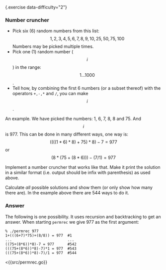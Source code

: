 {.exercise data-difficulty="2"}
### Number cruncher

* Pick six (6) random numbers from this list: $$1, 2, 3, 4, 5, 6, 7, 8, 9, 10,
  25, 50, 75, 100$$ Numbers may be picked multiple times.
* Pick one (1) random number ($$i$$) in the range: $$1 \ldots 1000$$.
* Tell how, by combining the first 6 numbers (or a subset thereof)
with the operators `+,-,*` and `/`, you can make $$i$$.

An example. We have picked the numbers: 1, 6, 7, 8, 8 and 75. And $$i$$ is
977. This can be done in many different ways, one way is:
$$ ((((1 * 6) * 8) + 75) * 8) - 7 = 977$$
or
$$ (8*(75+(8*6)))-(7/1) = 977$$

Implement a number cruncher that works like that. Make it print the solution in
a similar format (i.e. output should be infix with parenthesis) as used above.

Calculate *all* possible solutions and show them (or only show how many there
are). In the example above there are 544 ways to do it.

### Answer

The following is one possibility. It uses recursion and backtracking to get
an answer. When starting `permrec` we give 977 as the first argument:


    % ./permrec 977
    1+(((6+7)*75)+(8/8)) = 977  #1
    ...                         ...
    ((75+(8*6))*8)-7 = 977      #542
    (((75+(8*6))*8)-7)*1 = 977  #543
    (((75+(8*6))*8)-7)/1 = 977  #544


<{{src/permrec.go}}
